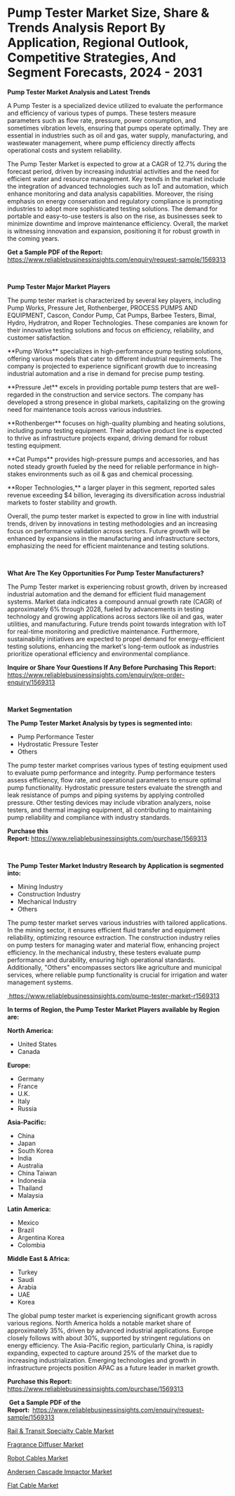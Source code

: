 <p><h1>Pump Tester Market Size, Share & Trends Analysis Report By Application, Regional Outlook, Competitive Strategies, And Segment Forecasts, 2024 - 2031</h1></p><p><strong>Pump Tester Market Analysis and Latest Trends</strong></p>
<p><p>A Pump Tester is a specialized device utilized to evaluate the performance and efficiency of various types of pumps. These testers measure parameters such as flow rate, pressure, power consumption, and sometimes vibration levels, ensuring that pumps operate optimally. They are essential in industries such as oil and gas, water supply, manufacturing, and wastewater management, where pump efficiency directly affects operational costs and system reliability.</p><p>The Pump Tester Market is expected to grow at a CAGR of 12.7% during the forecast period, driven by increasing industrial activities and the need for efficient water and resource management. Key trends in the market include the integration of advanced technologies such as IoT and automation, which enhance monitoring and data analysis capabilities. Moreover, the rising emphasis on energy conservation and regulatory compliance is prompting industries to adopt more sophisticated testing solutions. The demand for portable and easy-to-use testers is also on the rise, as businesses seek to minimize downtime and improve maintenance efficiency. Overall, the market is witnessing innovation and expansion, positioning it for robust growth in the coming years.</p></p>
<p><strong>Get a Sample PDF of the Report:&nbsp;</strong> <a href="https://www.reliablebusinessinsights.com/enquiry/request-sample/1569313?utm_campaign=1138&utm_medium=2&utm_source=Github&utm_content=ia&utm_term=14102024&utm_id=pump-tester">https://www.reliablebusinessinsights.com/enquiry/request-sample/1569313</a></p>
<p>&nbsp;</p>
<p><strong>Pump Tester Major Market Players</strong></p>
<p><p>The pump tester market is characterized by several key players, including Pump Works, Pressure Jet, Rothenberger, PROCESS PUMPS AND EQUIPMENT, Cascon, Condor Pump, Cat Pumps, Barbee Testers, Bimal, Hydro, Hydratron, and Roper Technologies. These companies are known for their innovative testing solutions and focus on efficiency, reliability, and customer satisfaction.</p><p>**Pump Works** specializes in high-performance pump testing solutions, offering various models that cater to different industrial requirements. The company is projected to experience significant growth due to increasing industrial automation and a rise in demand for precise pump testing. </p><p>**Pressure Jet** excels in providing portable pump testers that are well-regarded in the construction and service sectors. The company has developed a strong presence in global markets, capitalizing on the growing need for maintenance tools across various industries.</p><p>**Rothenberger** focuses on high-quality plumbing and heating solutions, including pump testing equipment. Their adaptive product line is expected to thrive as infrastructure projects expand, driving demand for robust testing equipment.</p><p>**Cat Pumps** provides high-pressure pumps and accessories, and has noted steady growth fueled by the need for reliable performance in high-stakes environments such as oil & gas and chemical processing.</p><p>**Roper Technologies,** a larger player in this segment, reported sales revenue exceeding $4 billion, leveraging its diversification across industrial markets to foster stability and growth.</p><p>Overall, the pump tester market is expected to grow in line with industrial trends, driven by innovations in testing methodologies and an increasing focus on performance validation across sectors. Future growth will be enhanced by expansions in the manufacturing and infrastructure sectors, emphasizing the need for efficient maintenance and testing solutions.</p></p>
<p>&nbsp;</p>
<p><strong>What Are The Key Opportunities For Pump Tester Manufacturers?</strong></p>
<p><p>The Pump Tester market is experiencing robust growth, driven by increased industrial automation and the demand for efficient fluid management systems. Market data indicates a compound annual growth rate (CAGR) of approximately 6% through 2028, fueled by advancements in testing technology and growing applications across sectors like oil and gas, water utilities, and manufacturing. Future trends point towards integration with IoT for real-time monitoring and predictive maintenance. Furthermore, sustainability initiatives are expected to propel demand for energy-efficient testing solutions, enhancing the market's long-term outlook as industries prioritize operational efficiency and environmental compliance.</p></p>
<p><strong>Inquire or Share Your Questions If Any Before Purchasing This Report:</strong> <a href="https://www.reliablebusinessinsights.com/enquiry/pre-order-enquiry/1569313?utm_campaign=1138&utm_medium=2&utm_source=Github&utm_content=ia&utm_term=14102024&utm_id=pump-tester">https://www.reliablebusinessinsights.com/enquiry/pre-order-enquiry/1569313</a></p>
<p>&nbsp;</p>
<p><strong>Market Segmentation</strong></p>
<p><strong>The Pump Tester Market Analysis by types is segmented into:</strong></p>
<p><ul><li>Pump Performance Tester</li><li>Hydrostatic Pressure Tester</li><li>Others</li></ul></p>
<p><p>The pump tester market comprises various types of testing equipment used to evaluate pump performance and integrity. Pump performance testers assess efficiency, flow rate, and operational parameters to ensure optimal pump functionality. Hydrostatic pressure testers evaluate the strength and leak resistance of pumps and piping systems by applying controlled pressure. Other testing devices may include vibration analyzers, noise testers, and thermal imaging equipment, all contributing to maintaining pump reliability and compliance with industry standards.</p></p>
<p><strong>Purchase this Report:&nbsp;</strong><a href="https://www.reliablebusinessinsights.com/purchase/1569313?utm_campaign=1138&utm_medium=2&utm_source=Github&utm_content=ia&utm_term=14102024&utm_id=pump-tester">https://www.reliablebusinessinsights.com/purchase/1569313</a></p>
<p>&nbsp;</p>
<p><strong>The Pump Tester Market Industry Research by Application is segmented into:</strong></p>
<p><ul><li>Mining Industry</li><li>Construction Industry</li><li>Mechanical Industry</li><li>Others</li></ul></p>
<p><p>The pump tester market serves various industries with tailored applications. In the mining sector, it ensures efficient fluid transfer and equipment reliability, optimizing resource extraction. The construction industry relies on pump testers for managing water and material flow, enhancing project efficiency. In the mechanical industry, these testers evaluate pump performance and durability, ensuring high operational standards. Additionally, "Others" encompasses sectors like agriculture and municipal services, where reliable pump functionality is crucial for irrigation and water management systems.</p></p>
<p><a href="https://www.reliablebusinessinsights.com/pump-tester-market-r1569313?utm_campaign=1138&utm_medium=2&utm_source=Github&utm_content=ia&utm_term=14102024&utm_id=pump-tester">&nbsp;https://www.reliablebusinessinsights.com/pump-tester-market-r1569313</a></p>
<p><strong>In terms of Region, the Pump Tester Market Players available by Region are:</strong></p>
<p>
    <p> <strong> North America: </strong>
        <ul>
            <li>United States</li>
            <li>Canada</li>
        </ul>
        </p> 
    <p> <strong> Europe: </strong>
        <ul>
            <li>Germany</li>
            <li>France</li>
            <li>U.K.</li>
            <li>Italy</li>
            <li>Russia</li>
        </ul>
        </p> 
    <p> <strong> Asia-Pacific: </strong>
        <ul>
            <li>China</li>
            <li>Japan</li>
            <li>South Korea</li>
            <li>India</li>
            <li>Australia</li>
            <li>China Taiwan</li>
            <li>Indonesia</li>
            <li>Thailand</li>
            <li>Malaysia</li>
        </ul>
        </p> 
    <p> <strong> Latin America: </strong>
        <ul>
            <li>Mexico</li>
            <li>Brazil</li>
            <li>Argentina Korea</li>
            <li>Colombia</li>
        </ul>
        </p> 
    <p> <strong> Middle East & Africa: </strong>
        <ul>
            <li>Turkey</li>
            <li>Saudi</li>
            <li>Arabia</li>
            <li>UAE</li>
            <li>Korea</li>
        </ul>
    </p>
    </p>
<p><p>The global pump tester market is experiencing significant growth across various regions. North America holds a notable market share of approximately 35%, driven by advanced industrial applications. Europe closely follows with about 30%, supported by stringent regulations on energy efficiency. The Asia-Pacific region, particularly China, is rapidly expanding, expected to capture around 25% of the market due to increasing industrialization. Emerging technologies and growth in infrastructure projects position APAC as a future leader in market growth.</p></p>
<p><strong>Purchase this Report: </strong><a href="https://www.reliablebusinessinsights.com/purchase/1569313?utm_campaign=1138&utm_medium=2&utm_source=Github&utm_content=ia&utm_term=14102024&utm_id=pump-tester">https://www.reliablebusinessinsights.com/purchase/1569313</a></p>
<p>&nbsp;<strong>Get a Sample PDF of the Report:&nbsp;&nbsp;</strong><a href="https://www.reliablebusinessinsights.com/enquiry/request-sample/1569313?utm_campaign=1138&utm_medium=2&utm_source=Github&utm_content=ia&utm_term=14102024&utm_id=pump-tester">https://www.reliablebusinessinsights.com/enquiry/request-sample/1569313</a></p>
<p><strong></strong></p>
<p><p><a href="https://www.linkedin.com/pulse/rail-transit-specialty-cable-market-research-report-vwx6c?trk=public_post_embed_feed-article-content&utm_campaign=1138&utm_medium=2&utm_source=Github&utm_content=ia&utm_term=14102024&utm_id=pump-tester">Rail & Transit Specialty Cable Market</a></p><p><a href="https://github.com/boringzqthorperec/Market-Research-Report-List-1/blob/main/fragrance-diffuser-market.md?utm_campaign=1138&utm_medium=2&utm_source=Github&utm_content=ia&utm_term=14102024&utm_id=pump-tester">Fragrance Diffuser Market</a></p><p><a href="https://www.linkedin.com/pulse/robot-cables-market-global-share-ranking-overall-sales-qzrdc?trk=public_post_embed_feed-article-content&utm_campaign=1138&utm_medium=2&utm_source=Github&utm_content=ia&utm_term=14102024&utm_id=pump-tester">Robot Cables Market</a></p><p><a href="https://github.com/mynearvphamillwd7/Market-Research-Report-List-1/blob/main/andersen-cascade-impactor-market.md?utm_campaign=1138&utm_medium=2&utm_source=Github&utm_content=ia&utm_term=14102024&utm_id=pump-tester">Andersen Cascade Impactor Market</a></p><p><a href="https://www.linkedin.com/pulse/global-flat-cable-market-opportunities-challenges2024-dswic?trk=public_post_embed_feed-article-content&utm_campaign=1138&utm_medium=2&utm_source=Github&utm_content=ia&utm_term=14102024&utm_id=pump-tester">Flat Cable Market</a></p></p>